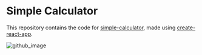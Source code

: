# Simple Calculator

This repository contains the code for [simple-calculator](https://azithral.github.io/simple-calculator/), made using [create-react-app](https://github.com/facebook/create-react-app).

![github_image](https://user-images.githubusercontent.com/46722995/119250302-c9dece00-bbbc-11eb-8e1f-bf2cee4c0f49.gif)
